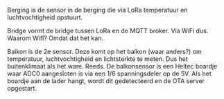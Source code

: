 Berging is de sensor in de berging die via LoRa temperatuur en luchtvochtigheid opstuurt.

Bridge vormt de bridge tussen LoRa en de MQTT broker. Via WiFi dus. Waarom WifI? Omdat dat het kan.

Balkon is de 2e sensor. Deze komt op het balkon (waar anders?) om temperatuur, luchtvochtigheid en lichtsterkte te meten. Dus het buitenklimaat als het ware. Reeds.
De balkonsensor is een Heltec boardje waar ADC0 aangesloten is via een 1/6 spanningsdeler op de 5V. Als het boardje aan de lader hangt, wordt dit gedetecteerd en de OTA server opgestart.
